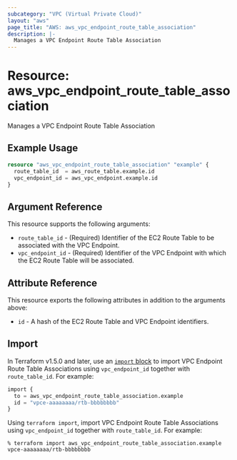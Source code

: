 ```yaml
---
subcategory: "VPC (Virtual Private Cloud)"
layout: "aws"
page_title: "AWS: aws_vpc_endpoint_route_table_association"
description: |-
  Manages a VPC Endpoint Route Table Association
---
```


# Resource: aws_vpc_endpoint_route_table_association

Manages a VPC Endpoint Route Table Association

## Example Usage

```terraform
resource "aws_vpc_endpoint_route_table_association" "example" {
  route_table_id  = aws_route_table.example.id
  vpc_endpoint_id = aws_vpc_endpoint.example.id
}
```

## Argument Reference

This resource supports the following arguments:

* `route_table_id` - (Required) Identifier of the EC2 Route Table to be associated with the VPC Endpoint.
* `vpc_endpoint_id` - (Required) Identifier of the VPC Endpoint with which the EC2 Route Table will be associated.

## Attribute Reference

This resource exports the following attributes in addition to the arguments above:

* `id` - A hash of the EC2 Route Table and VPC Endpoint identifiers.

## Import

In Terraform v1.5.0 and later, use an [`import` block](https://developer.hashicorp.com/terraform/language/import) to import VPC Endpoint Route Table Associations using `vpc_endpoint_id` together with `route_table_id`. For example:

```terraform
import {
  to = aws_vpc_endpoint_route_table_association.example
  id = "vpce-aaaaaaaa/rtb-bbbbbbbb"
}
```

Using `terraform import`, import VPC Endpoint Route Table Associations using `vpc_endpoint_id` together with `route_table_id`. For example:

```console
% terraform import aws_vpc_endpoint_route_table_association.example vpce-aaaaaaaa/rtb-bbbbbbbb
```
